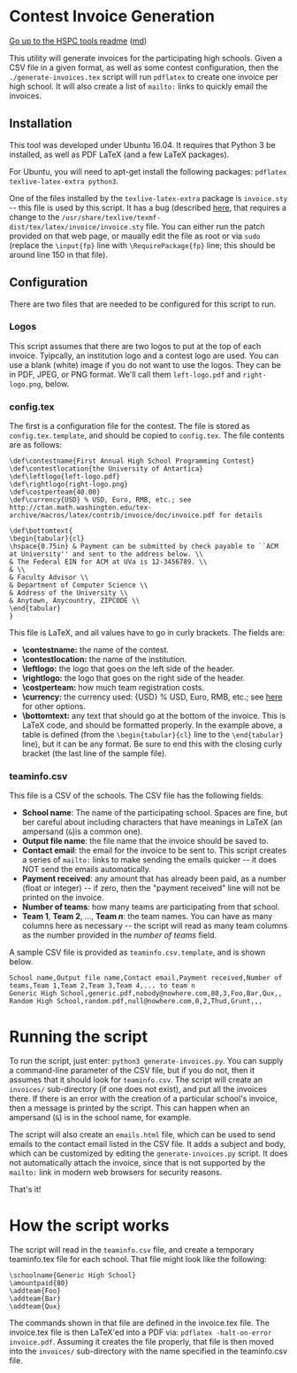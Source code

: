 Contest Invoice Generation
==========================

[Go up to the HSPC tools readme](../readme.html) ([md](../readme.md))

This utility will generate invoices for the participating high
schools.  Given a CSV file in a given format, as well as some contest
configuration, then the `./generate-invoices.tex` script will run
`pdflatex` to create one invoice per high school.  It will also create
a list of `mailto:` links to quickly email the invoices.

## Installation

This tool was developed under Ubuntu 16.04.  It requires that Python 3
be installed, as well as PDF LaTeX (and a few LaTeX packages).

For Ubuntu, you will need to apt-get install the following packages:
`pdflatex texlive-latex-extra python3`.

One of the files installed by the `texlive-latex-extra` package is
`invoice.sty` -- this file is used by this script.  It has a bug
(described
[here](https://bugs.launchpad.net/ubuntu/+source/texlive-extra/+bug/1324843),
that requires a change to the
`/usr/share/texlive/texmf-dist/tex/latex/invoice/invoice.sty` file.
You can either run the patch provided on that web page, or maually
edit the file as root or via `sudo` (replace the `\input{fp}` line
with `\RequirePackage{fp}` line; this should be around line 150 in
that file).

## Configuration

There are two files that are needed to be configured for this script
to run.


### Logos

This script assumes that there are two logos to put at the top of each
invoice.  Tyipcally, an institution logo and a contest logo are used.
You can use a blank (white) image if you do not want to use the logos.
They can be in PDF, JPEG, or PNG format.  We'll call them
`left-logo.pdf` and `right-logo.png`, below.


### config.tex

The first is a configuration file for the contest.  The file is stored
as `config.tex.template`, and should be copied to `config.tex`.  The
file contents are as follows:

```
\def\contestname{First Annual High School Programming Contest}
\def\contestlocation{the University of Antartica}
\def\leftlogo{left-logo.pdf}
\def\rightlogo{right-logo.png}
\def\costperteam{40.00}
\def\currency{USD} % USD, Euro, RMB, etc.; see http://ctan.math.washington.edu/tex-archive/macros/latex/contrib/invoice/doc/invoice.pdf for details

\def\bottomtext{
\begin{tabular}{cl}
\hspace{0.75in} & Payment can be submitted by check payable to ``ACM at University'' and sent to the address below. \\
& The Federal EIN for ACM at UVa is 12-3456789. \\
& \\
& Faculty Advisor \\
& Department of Computer Science \\
& Address of the University \\
& Anytown, Anycountry, ZIPCODE \\
\end{tabular}
}
```

This file is LaTeX, and all values have to go in curly brackets.  The fields are:

- **\\contestname:** the name of the contest.
- **\\contestlocation:** the name of the institution.
- **\\leftlogo:** the logo that goes on the left side of the header.
- **\\rightlogo:** the logo that goes on the right side of the header.
- **\\costperteam:** how much team registration costs.
- **\\currency:** the currency used: {USD} % USD, Euro, RMB, etc.; see
  [here](http://ctan.math.washington.edu/tex-archive/macros/latex/contrib/invoice/doc/invoice.pdf)
  for other options.
- **\\bottomtext:** any text that should go at the bottom of the
  invoice.  This is LaTeX code, and should be formatted properly.  In
  the example above, a table is defined (from the
  `\begin{tabular}{cl}` line to the `\end{tabular}` line), but it can
  be any format.  Be sure to end this with the closing curly bracket
  (the last line of the sample file).


### teaminfo.csv

This file is a CSV of the schools.  The CSV file has the following
fields:

- **School name**: The name of the participating school.  Spaces are
  fine, but ber careful about including characters that have meanings
  in LaTeX (an ampersand (`&`)is a common one).
- **Output file name**: the file name that the invoice should be saved
  to.
- **Contact email**: the email for the invoice to be sent to.  This
  script creates a series of `mailto:` links to make sending the
  emails quicker -- it does NOT send the emails automatically.
- **Payment received**: any amount that has already been paid, as a
  number (float or integer) -- if zero, then the "payment received"
  line will not be printed on the invoice.
- **Number of teams**: how many teams are participating from that
  school.
- **Team 1**, **Team 2**, ..., **Team $n$**: the team names.  You can
  have as many columns here as necessary -- the script will read as
  many team columns as the number provided in the *number of teams*
  field.

A sample CSV file is provided as `teaminfo.csv.template`, and is shown
below.

```
School name,Output file name,Contact email,Payment received,Number of teams,Team 1,Team 2,Team 3,Team 4,... to team n
Generic High School,generic.pdf,nobody@nowhere.com,80,3,Foo,Bar,Qux,,
Random High School,random.pdf,null@nowhere.com,0,2,Thud,Grunt,,,
```

# Running the script

To run the script, just enter: `python3 generate-invoices.py`.  You
can supply a command-line parameter of the CSV file, but if you do
not, then it assumes that it should look for `teaminfo.csv`.  The
script will create an `invoices/` sub-directory (if one does not
exist), and put all the invoices there.  If there is an error with the
creation of a particular school's invoice, then a message is printed
by the script.  This can happen when an ampersand (`&`) is in the
school name, for example.

The script will also create an `emails.html` file, which can be used
to send emails to the contact email listed in the CSV file.  It adds a
subject and body, which can be customized by editing the
`generate-invoices.py` script.  It does not automatically attach the
invoice, since that is not supported by the `mailto:` link in modern
web browsers for security reasons.

That's it!

# How the script works

The script will read in the `teaminfo.csv` file, and create a
temporary teaminfo.tex file for each school.  That file might look
like the following:

```
\schoolname{Generic High School}
\amountpaid{80}
\addteam{Foo}
\addteam{Bar}
\addteam{Qux}
```

The commands shown in that file are defined in the invoice.tex file.
The invoice.tex file is then LaTeX'ed into a PDF via: `pdflatex
-halt-on-error invoice.pdf`.  Assuming it creates the file properly,
that file is then moved into the `invoices/` sub-directory with the
name specified in the teaminfo.csv file.

